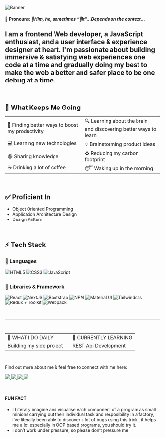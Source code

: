 ![Banner](/assets/Github%20banner.gif)

#### 📢 **Pronouns**: _👦Him, he, sometimes “📎It”...Depends on the context..._

I am a frontend Web developer, a JavaScript enthusiast, and a user interface & experience designer at heart. I'm passionate about building immersive & satisfying web experiences one code at a time and gradually doing my best to make the web a better and safer place to be one debug at a time.
--------------------------
  
<br/>

## 💨 What Keeps Me Going
<table>
<tr>
<td width="50%">
🎯 Finding better ways to boost my productivity
</td>
<td width="50%">
🔍 Learning about the brain and discovering better ways to learn
</td>
</tr>
<tr>
<td width="50%">
💻 Learning new technologies
</td>
<td width="50%">
💡 Brainstorming product ideas
</td>
</tr>
<tr>
<td width="50%">
😃 Sharing knowledge
</td>
<td width="50%">
♻️ Reducing my carbon footprint
</td>
</tr>
<tr>
<td width="50%">
☕ Drinking a lot of coffee
</td>
<td width="50%">
😴 Waking up in the morning
</td>
</tr>
</table>
<br/>

## ✅ Proficient In
- Object Oriented Programming
- Application Architecture Design
- Design Pattern

<br/>


## ⚡ Tech Stack

### 🚀 Languages

![HTML5](https://img.shields.io/badge/HTML5-E34F26?style=for-the-badge&logo=html5&logoColor=white)
![CSS3](https://img.shields.io/badge/CSS3-1572B6?style=for-the-badge&logo=css3&logoColor=white)
![JavaScript](https://img.shields.io/badge/JavaScript-323330?style=for-the-badge&logo=javascript&logoColor=F7DF1E)

##

### 🧩 Libraries & Framework

![React](https://img.shields.io/badge/React-20232A?style=for-the-badge&logo=react&logoColor=61DAFB)
![NextJS](https://img.shields.io/badge/Nextjs-ffffff?style=for-the-badge&logo=Next.js&logoColor=00D8FF)
![Bootstrap](https://img.shields.io/badge/Bootstrap-563D7C?style=for-the-badge&logo=bootstrap&logoColor=white)
![NPM](https://img.shields.io/badge/npm-CB3837?style=for-the-badge&logo=npm&logoColor=white)
![Material UI](https://img.shields.io/badge/Material--UI-0081CB?style=for-the-badge&logo=material-ui&logoColor=white)
![Tailwindcss](https://img.shields.io/badge/TAILWINDCSS-0F172A?style=for-the-badge&logo=TAILWINDCSS)
![Redux + Toolkit](https://img.shields.io/badge/Redux-764abc?style=for-the-badge&logo=redux)
![Webpack](https://img.shields.io/badge/Webpack-2b3a42?style=for-the-badge&logo=webpack)

<br/>

--------------------------

<br/>

<span width="100%">

<table width="100%">
  <tr>
    <td width="50%"> 🔰 WHAT I DO DAILY </td>
    <td width="50%"> 🔰 CURRENTLY LEARNING </td>
  </tr>
  <tr>
    <td width="50%"> Building my side project </td>
    <td width="50%"> REST Api Development </td>
  </tr>
</table>
  
<br/>
  

  
Find out more about me & feel free to connect with me here:
 <p align="left">
	<a href="">
		<img src="https://img.shields.io/badge/LinkedIn-0077B5?style=for-the-badge&logo=linkedin&logoColor=white" />
	</a>
	<a href="">
		<img src="https://img.shields.io/badge/Twitter-1DA1F2?style=for-the-badge&logo=twitter&logoColor=white" />
	</a>
        <a href="">
		<img src="https://img.shields.io/badge/portfolio-1AA260?style=for-the-badge&logo=About.me&logoColor=white" />
	</a>
        <a href="mailto:">
		<img src="https://img.shields.io/badge/Gmail-D14836?style=for-the-badge&logo=gmail&logoColor=white" />
	</a>
</p>
  
<br/>
  
#### FUN FACT
- I Literally imagine and visualise each component of a program as small minions carrying out their individual task and resposibility in a factory, i’ve literally been able to discover a lot of bugs using this trick.. it helps me a lot especially in OOP based programs, you should try it.
- I don’t work under pressure, so please don’t pressure me
  
  
  
<!--        Fixing my brain & Busy trying to keep up with all the .js-esss...
      😤 damn, too many js-ess -->
